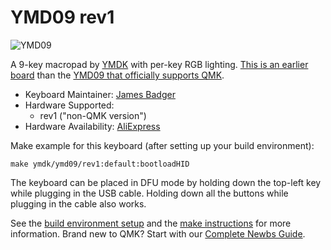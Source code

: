 # YMD09 rev1

![YMD09](https://ae01.alicdn.com/kf/HTB1x6BATYvpK1RjSZPiq6zmwXXai/9-Key-QMK-Hotswap-YMDK-RGB-Support-Macro-Function-Type-C-MX-Switches-Mechanical-Keyboard-Numpad.jpg)

A 9-key macropad by [YMDK](https://www.aliexpress.com/store/429151) with per-key RGB lighting. [This is an earlier board](https://www.aliexpress.com/item/33008853928.html) than the [YMD09 that officially supports QMK](https://www.aliexpress.com/item/4000510880374.html).

* Keyboard Maintainer: [James Badger](https://github.com/openfirmware)
* Hardware Supported:
    - rev1 ("non-QMK version")
* Hardware Availability: [AliExpress](https://www.aliexpress.com/item/33008853928.html)

Make example for this keyboard (after setting up your build environment):

    make ymdk/ymd09/rev1:default:bootloadHID

The keyboard can be placed in DFU mode by holding down the top-left key while plugging in the USB cable. Holding down all the buttons while plugging in the cable also works.

See the [build environment setup](https://docs.qmk.fm/#/getting_started_build_tools) and the [make instructions](https://docs.qmk.fm/#/getting_started_make_guide) for more information. Brand new to QMK? Start with our [Complete Newbs Guide](https://docs.qmk.fm/#/newbs).
